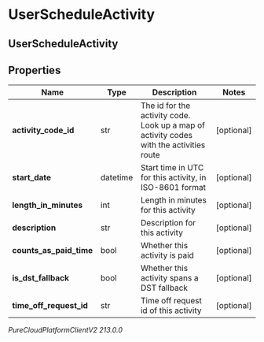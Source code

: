 # UserScheduleActivity

## UserScheduleActivity

## Properties

|Name | Type | Description | Notes|
|------------ | ------------- | ------------- | -------------|
| **activity_code_id** | str | The id for the activity code.  Look up a map of activity codes with the activities route | [optional] |
| **start_date** | datetime | Start time in UTC for this activity, in ISO-8601 format | [optional] |
| **length_in_minutes** | int | Length in minutes for this activity | [optional] |
| **description** | str | Description for this activity | [optional] |
| **counts_as_paid_time** | bool | Whether this activity is paid | [optional] |
| **is_dst_fallback** | bool | Whether this activity spans a DST fallback | [optional] |
| **time_off_request_id** | str | Time off request id of this activity | [optional] |



_PureCloudPlatformClientV2 213.0.0_
